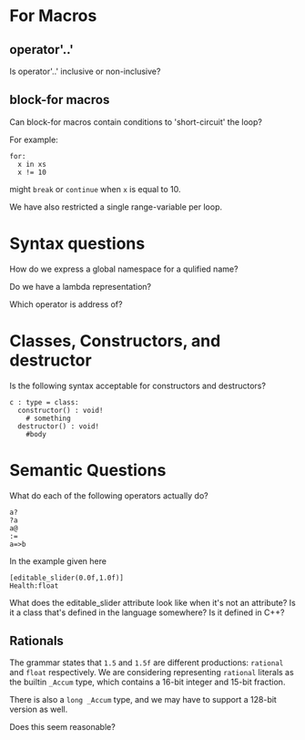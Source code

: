 # For Macros

## operator'..'
Is operator'..' inclusive or non-inclusive?

## block-for macros
Can block-for macros contain conditions to 'short-circuit' the loop?

For example:
```
for:
  x in xs
  x != 10
```

might `break` or `continue` when `x` is equal to 10.

We have also restricted a single range-variable per loop.

# Syntax questions

How do we express a global namespace for a qulified name?

Do we have a lambda representation?

Which operator is address of?

# Classes, Constructors, and destructor

Is the following syntax acceptable for constructors and destructors?
```
c : type = class:
  constructor() : void!
    # something
  destructor() : void!
    #body
```

# Semantic Questions

What do each of the following operators actually do?
```
a?
?a
a@
:=
a=>b
```

In the example given here 
```
[editable_slider(0.0f,1.0f)]
Health:float
```
What does the editable_slider attribute look like when it's not an attribute?
Is it a class that's defined in the language somewhere? Is it defined in C++?

## Rationals
The grammar states that `1.5` and `1.5f` are different productions: `rational` 
and `float` respectively. We are considering representing `rational` literals as
the builtin `_Accum` type, which contains a 16-bit integer and 15-bit fraction.

There is also a `long _Accum` type, and we may have to support a 128-bit version
as well.

Does this seem reasonable?

